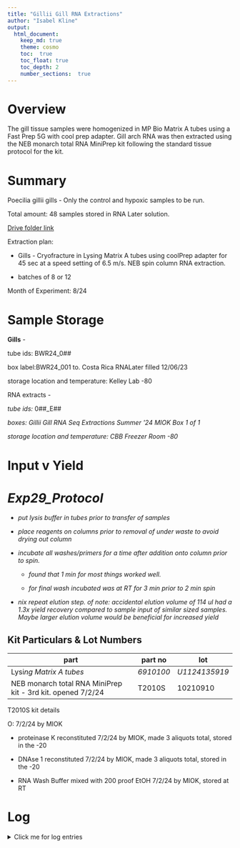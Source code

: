 ```yaml
---
title: "Gillii Gill RNA Extractions"
author: "Isabel Kline"
output:  
  html_document:
    keep_md: true
    theme: cosmo
    toc:  true
    toc_float: true
    toc_depth: 2
    number_sections:  true
---
```




# Overview

The gill tissue samples were homogenized in MP Bio Matrix A tubes using a Fast Prep 5G with cool prep adapter. Gill arch RNA was then extracted using the NEB monarch total RNA MiniPrep kit following the standard tissue protocol for the kit.

# Summary

Poecilia gillii gills - Only the control and hypoxic samples to be run.

Total amount: 48 samples stored in RNA Later solution.

[Drive folder link](https://drive.google.com/drive/folders/1N9ebukVfd9IsLPw2OFkqJCr_8oMp0GTy)

Extraction plan:

-   Gills - Cryofracture in Lysing Matrix A tubes using coolPrep adapter for 45 sec at a speed setting of 6.5 m/s. NEB spin column RNA extraction.

-   batches of 8 or 12

Month of Experiment: 8/24

# Sample Storage

**Gills** *-*

tube ids: BWR24_0##

box label:BWR24_001 to. Costa Rica RNALater filled 12/06/23

storage location and temperature: Kelley Lab -80

RNA extracts -

*tube ids:* 0##\_E##

*boxes: Gillii Gill RNA Seq Extractions Summer '24 MIOK Box 1 of 1*

*storage location and temperature: CBB Freezer Room -80*

# Input v Yield



# *Exp29_Protocol*

-   *put lysis buffer in tubes prior to transfer of samples*

-   *place reagents on columns prior to removal of under waste to avoid drying out column*

-   *incubate all washes/primers for a time after addition onto column prior to spin.*

    -   *found that 1 min for most things worked well.*

    -   *for final wash incubated was at RT for 3 min prior to 2 min spin*

-   *nix repeat elution step. of note: accidental elution volume of 114 ul had a 1.3x yield recovery compared to sample input of similar sized samples. Maybe larger elution volume would be beneficial for increased yield*

## Kit Particulars & Lot Numbers

| part                                                        | part no   | lot           |
|-------------------------------------|------------------|------------------|
| Lysi*ng Matrix A tubes*                                     | *6910100* | *U1124135919* |
| NEB monarch total RNA MiniPrep kit - 3rd kit. opened 7/2/24 | T2010S    | 10210910      |

T2010S kit details

O: 7/2/24 by MIOK

-   proteinase K reconstituted 7/2/24 by MIOK, made 3 aliquots total, stored in the -20

-   DNAse 1 reconstituted 7/2/24 by MIOK, made 3 aliquots total, stored in the -20

-   RNA Wash Buffer mixed with 200 proof EtOH 7/2/24 by MIOK, stored at RT

# Log

<details>

<summary>Click me for log entries</summary>

### 08/01/2024

Set up documents today. Labeled RNA extraction tubes today. Randomized order of sample processing from the initial sample sheet.

### 08/01/2024

</details>
